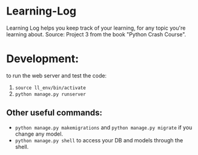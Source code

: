 # Learning-Log
Learning Log helps you keep track of your learning, for any topic you're learning about. Source: Project 3 from the book "Python Crash Course".

# Development:
to run the web server and test the code:
1. `source ll_env/bin/activate`
2. `python manage.py runserver`

## Other useful commands:
- `python manage.py makemigrations` and `python manage.py migrate` if you change any model.
- `python manage.py shell` to access your DB and models through the shell.

